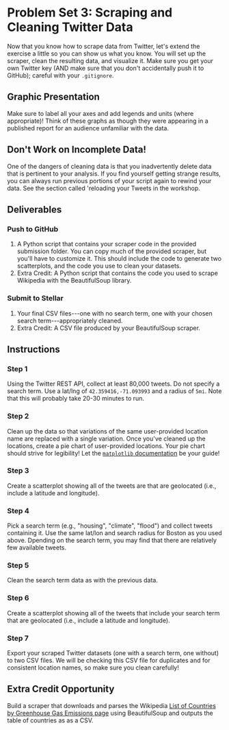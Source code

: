 # Problem Set 3: Scraping and Cleaning Twitter Data

Now that you know how to scrape data from Twitter, let's extend the exercise a little so you can show us what you know. You will set up the scraper, clean the resulting data, and visualize it. Make sure you get your own Twitter key (AND make sure that you don't accidentally push it to GitHub); careful with your `.gitignore`.

## Graphic Presentation

Make sure to label all your axes and add legends and units (where appropriate)! Think of these graphs as though they were appearing in a published report for an audience unfamiliar with the data.

## Don't Work on Incomplete Data!

One of the dangers of cleaning data is that you inadvertently delete data that is pertinent to your analysis. If you find yourself getting strange results, you can always run previous portions of your script again to rewind your data. See the section called 'reloading your Tweets in the workshop.

## Deliverables

### Push to GitHub

1. A Python script that contains your scraper code in the provided submission folder. You can copy much of the provided scraper, but you'll have to customize it. This should include the code to generate two scatterplots, and the code you use to clean your datasets.
2. Extra Credit: A Python script that contains the code you used to scrape Wikipedia with the BeautifulSoup library.

### Submit to Stellar

1. Your final CSV files---one with no search term, one with your chosen search term---appropriately cleaned.
2. Extra Credit: A CSV file produced by your BeautifulSoup scraper.

## Instructions

### Step 1

Using the Twitter REST API, collect at least 80,000 tweets. Do not specify a search term. Use a lat/lng of `42.359416,-71.093993` and a radius of `5mi`. Note that this will probably take 20-30 minutes to run.



### Step 2

Clean up the data so that variations of the same user-provided location name are replaced with a single variation. Once you've cleaned up the locations, create a pie chart of user-provided locations. Your pie chart should strive for legibility! Let the [`matplotlib` documentation](https://matplotlib.org/api/_as_gen/matplotlib.axes.Axes.pie.html) be your guide!

### Step 3

Create a scatterplot showing all of the tweets are that are geolocated (i.e., include a latitude and longitude).

### Step 4

Pick a search term (e.g., "housing", "climate", "flood") and collect tweets containing it. Use the same lat/lon and search radius for Boston as you used above. Dpending on the search term, you may find that there are relatively few available tweets.

### Step 5

Clean the search term data as with the previous data.

### Step 6

Create a scatterplot showing all of the tweets that include your search term that are geolocated (i.e., include a latitude and longitude).

### Step 7

Export your scraped Twitter datasets (one with a search term, one without) to two CSV files. We will be checking this CSV file for duplicates and for consistent location names, so make sure you clean carefully!

## Extra Credit Opportunity

Build a scraper that downloads and parses the Wikipedia [List of Countries by Greenhouse Gas Emissions page](https://en.wikipedia.org/wiki/List_of_countries_by_greenhouse_gas_emissions) using BeautifulSoup and outputs the table of countries as as a CSV.
